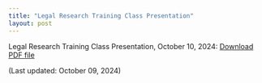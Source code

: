 ```yaml
---
title: "Legal Research Training Class Presentation"
layout: post
---
```


Legal Research Training Class Presentation, October 10, 2024: [Download PDF file](https://emersonbanez.github.io/dissertation_public/presentations/oct_10_2024_presentation.pdf)

(Last updated: October 09, 2024)
